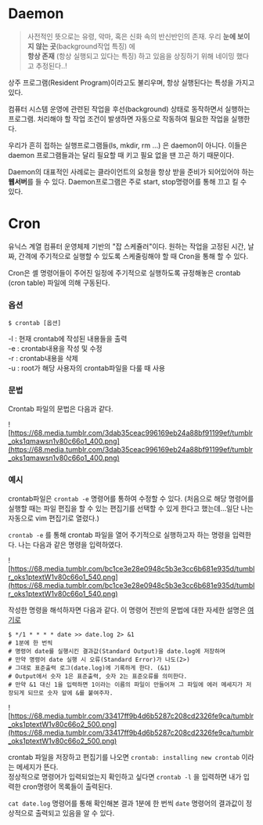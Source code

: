 # Daemon

> 사전적인 뜻으로는 유령, 악마, 혹은 신화 속의 반신반인의 존재. 우리 **눈에 보이지 않는 곳**(background작업 특징) 에<br>**항상 존재** (항상 실행되고 있다는 특징) 하고 있음을 상징하기 위해 네이밍 했다고 추정된다..!

상주 프로그램(Resident Program)이라고도 불리우며, 항상 실행된다는 특성을 가지고 있다. 

컴퓨터 시스템 운영에 관련된 작업을 후선(background) 상태로 동작하면서 실행하는 프로그램. 처리해야 할 작업 조건이 발생하면 자동으로 작동하여 필요한 작업을 실행한다.

우리가 흔히 접하는 실행프로그램들(ls, mkdir, rm …) 은 daemon이 아니다. 이들은 daemon 프로그램들과는 달리 필요할 때 키고 필요 없을 땐 끄곤 하기 때문이다.

Daemon의 대표적인 사례로는 클라이언트의 요청을 항상 받을 준비가 되어있어야 하는 **웹서버**를 들 수 있다. Daemon프로그램은 주로 start, stop명령어를 통해 끄고 킬 수 있다.



# Cron

유닉스 계열 컴퓨터 운영체제 기반의 "잡 스케쥴러"이다. 원하는 작업을 고정된 시간, 날짜, 간격에 주기적으로 실행할 수 있도록 스케줄링해야 할 때 Cron을 통해 할 수 있다.

Cron은 셸 명령어들이 주어진 일정에 주기적으로 실행하도록 규정해놓은 crontab (cron table) 파일에 의해 구동된다.



### 옵션

```shell
$ crontab [옵션]
```

-l : 현재 crontab에 작성된 내용들을 출력<br> -e : crontab내용을 작성 및 수정 <br> -r : crontab내용을 삭제<br>-u : root가 해당 사용자의 crontab파일을 다룰 때 사용



### 문법

Crontab 파일의 문법은 다음과 같다.<br>

![https://68.media.tumblr.com/3dab35ceac996169eb24a88bf91199ef/tumblr_oks1qmawsn1v80c66o1_400.png](https://68.media.tumblr.com/3dab35ceac996169eb24a88bf91199ef/tumblr_oks1qmawsn1v80c66o1_400.png)



### 예시

crontab파일은 `crontab -e` 명령어를 통하여  수정할 수 있다. (처음으로 해당 명령어를 실행할 때는 파일 편집을 할 수 있는 편집기를 선택할 수 있게 한다고 했는데…일단 나는 자동으로 vim 편집기로 열렸다.)

`crontab -e` 를 통해 crontab 파일을 열어 주기적으로 실행하고자 하는 명령을 입력한다. 나는 다음과 같은 명령을 입력하였다.

![https://68.media.tumblr.com/bc1ce3e28e0948c5b3e3cc6b681e935d/tumblr_oks1ptextW1v80c66o1_540.png](https://68.media.tumblr.com/bc1ce3e28e0948c5b3e3cc6b681e935d/tumblr_oks1ptextW1v80c66o1_540.png)

작성한 명령을 해석하자면 다음과 같다. 이 명령어 전반의 문법에 대한 자세한 설명은 [여기로](https://github.com/Shinye/TIL/blob/master/Linux/Linux_IORedirection.md)

```shell
$ */1 * * * * date >> date.log 2> &1
# 1분에 한 번씩
# 명령어 date를 실행시킨 결과값(Standard Output)을 date.log에 저장하며
# 만약 명령어 date 실행 시 오류(Standard Error)가 나도(2>)
# 그대로 표준출력 로그(date.log)에 기록하게 한다. (&1)
# Output에서 숫자 1은 표준출력, 숫자 2는 표준오류를 의미한다.
# 만약 &1 대신 1을 입력하면 1이라는 이름의 파일이 만들어져 그 파일에 에러 메세지가 저장되게 되므로 숫자 앞에 &를 붙여주자.
```

![https://68.media.tumblr.com/33417ff9b4d6b5287c208cd2326fe9ca/tumblr_oks1ptextW1v80c66o2_500.png](https://68.media.tumblr.com/33417ff9b4d6b5287c208cd2326fe9ca/tumblr_oks1ptextW1v80c66o2_500.png)

crontab 파일을 저장하고 편집기를 나오면 `crontab: installing new crontab` 이라는 메세지가 뜬다.<br> 정상적으로 명령어가 입력되었는지 확인하고 싶다면 `crontab -l` 을 입력하면 내가 입력한 cron명령어 목록들이 출력된다.

`cat date.log` 명령어를 통해 확인해본 결과 1분에 한 번씩 `date` 명령어의 결과값이 정상적으로 출력되고 있음을 알 수 있다.

